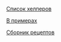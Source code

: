 [Список хелперов](https://metacpan.org/release/DBIx-Class-Helpers)

[В примерах](http://pragmaticperl.com/issues/06/pragmaticperl-06-dbixclass-%D0%B2-%D0%BF%D1%80%D0%B8%D0%BC%D0%B5%D1%80%D0%B0%D1%85.html)

[Сборник рецептов](http://pragmaticperl.com/issues/22/pragmaticperl-22-dbixclass.-%D1%81%D0%B1%D0%BE%D1%80%D0%BD%D0%B8%D0%BA-%D1%80%D0%B5%D1%86%D0%B5%D0%BF%D1%82%D0%BE%D0%B2.html)

